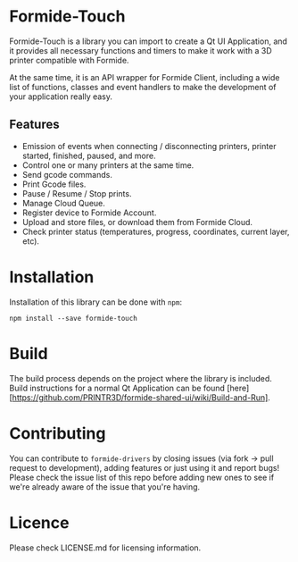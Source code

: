 # Formide-Touch

Formide-Touch is a library you can import to create a Qt UI Application, and it provides all necessary functions and timers to make it work with a 3D printer compatible with Formide.

At the same time, it is an API wrapper for Formide Client, including a wide list of functions, classes and event handlers to make the development of your application really easy.


## Features
* Emission of events when connecting / disconnecting printers, printer started, finished, paused, and more.
* Control one or many printers at the same time.
* Send gcode commands.
* Print Gcode files.
* Pause / Resume / Stop prints.
* Manage Cloud Queue.
* Register device to Formide Account.
* Upload and store files, or download them from Formide Cloud.
* Check printer status (temperatures, progress, coordinates, current layer, etc).


# Installation
Installation of this library can be done with `npm`:
```
npm install --save formide-touch
```


# Build
The build process depends on the project where the library is included.
Build instructions for a normal Qt Application can be found [here][https://github.com/PRINTR3D/formide-shared-ui/wiki/Build-and-Run].



# Contributing
You can contribute to `formide-drivers` by closing issues (via fork -> pull request to development), adding features or just using it and report bugs!
Please check the issue list of this repo before adding new ones to see if we're already aware of the issue that you're having.



# Licence
Please check LICENSE.md for licensing information.
